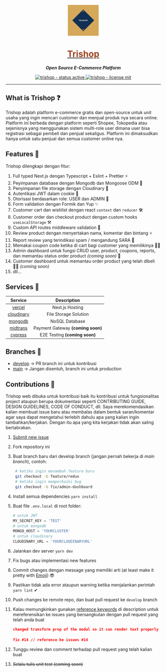 <a href="https://trishop.vercel.app">
  <p align="center">
    <img height=100 src="./public/images/trishop.png"/>
  </p>

  <h1 style="color: #9c4221;" align="center">
    Trishop
  </h1>
</a>

<p align="center">
  <strong style="font-style: italic;">Open Source E-Commerce Platform</strong>
</p>

<p align="center">
  <a href="https://trishop.vercel.app">
    <img src="https://img.shields.io/badge/Status-Active-green.svg?style=for-the-badge" alt="trishop - status active" />
  </a>

  <a href="https://github.com/rifandani/trishop-web/blob/master/LICENSE">
    <img src="https://img.shields.io/apm/l/atomic-design-ui.svg?style=for-the-badge&color=000" alt="trishop - license mit" />
  </a>
</p>

---

## What is Trishop ❓

Trishop adalah platform e-commerce gratis dan open-source untuk unit usaha yang ingin mencari customer dan menjual produk nya secara online. Platform ini berbeda dengan platform seperti Shopee, Tokopedia atau sejenisnya yang menggunakan sistem multi-role user dimana user bisa registrasi sebagai pembeli dan penjual sekaligus. Platform ini dimaksudkan hanya untuk satu penjual dan semua customer online nya.

## Features 🎲

Trishop dilengkapi dengan fitur:

1. Full typed Next.js dengan Typescript + Eslint + Prettier ⚡
2. Peyimpanan database dengan Mongodb dan Mongoose ODM 🍃
3. Penyimpanan file storage dengan Cloudinary 💾
4. Autentikasi JWT dalam cookie 🔑
5. Otorisasi berdasarkan role: USER dan ADMIN 🔐
6. Form validation dengan Formik dan Yup ✨
7. Customer cart dan wishlist dengan react `context` dan `reducer` 🛠
8. Customer order dan checkout product dengan custom hooks `useLocalStorage` ⚒
9. Custom API routes middleware validation 🎊
10. Review product dengan menyertakan nama, komentar dan bintang ⭐
11. Report review yang terindikasi spam / mengandung SARA 🚫
12. Memakai coupon code ketika di cart bagi customer yang memilikinya 👩‍💻
13. Admin dashboard untuk fungsi CRUD user, product, coupons, reports, dan memantau status order product _(coming soon)_ 💎
14. Customer dashboard untuk memantau order product yang telah dibeli 🕵️‍♀️ _(coming soon)_
15. dll...

## Services 📃

|                     Service                     |            Description            |
| :---------------------------------------------: | :-------------------------------: |
|          [vercel](https://vercel.com/)          |          Next.js Hosting          |
|      [cloudinary](https://cloudinary.com)       |       File Storage Solution       |
| [mongodb](https://www.mongodb.com/cloud/atlas/) |          NoSQL Database           |
|        [midtrans](https://midtrans.com/)        | Payment Gateway **(coming soon)** |
|         [cypress](https://cypress.io/)          |   E2E Testing **(coming soon)**   |

## Branches 🔱

- [develop](https://github.com/rifandani/trishop/tree/develop) -> PR branch ini untuk kontribusi
- [main](https://github.com/rifandani/trishop) -> Jangan disentuh, branch ini untuk production

## Contributions 🧩

Trishop web dibuka untuk kontribusi baik itu kontribusi untuk fungsionalitas project ataupun berupa dokumentasi seperti CONTRIBUTING GUIDE, DESIGN GUIDELINES, CODE OF CONDUCT, dll. Saya merekomendasikan kalian membuat issue baru atau membalas dalam bentuk saran/komentar agar saya dapat mengetahui terlebih dahulu apa yang kalian ingin tambahkan/kerjakan. Dengan itu apa yang kita kerjakan tidak akan saling bertabrakan.

1. [Submit new issue](https://github.com/rifandani/trishop/issues)
2. Fork repository ini
3. Buat branch baru dari develop branch (jangan pernah bekerja di _main branch_), contoh:

   ```bash
    # ketika ingin menambah feature baru
    git checkout -b feature/redux
    # ketika ingin memperbaiki bug
    git checkout -b fix/admin-dashboard
   ```

4. Install semua dependencies `yarn install`
5. Buat file `.env.local` di root folder:

   ```py
   # untuk JWT
   MY_SECRET_KEY = 'TEST'
   # untuk mongodb
   MONGO_HOST = 'YOURCLUSTER'
   # untuk cloudinary
   CLOUDINARY_URL = 'YOURCLOUDINARYURL'
   ```

6. Jalankan dev server `yarn dev`
7. Fix bugs atau implementasi new features
8. Commit changes dengan message yang memiliki arti (at least make it pretty with [Emoji](https://gist.github.com/parmentf/035de27d6ed1dce0b36a)) 😎
9. Pastikan tidak ada error ataupun warning ketika menjalankan perintah `yarn lint` ✔
10. Push changes ke remote repo, dan buat pull request ke `develop` branch
11. Kalau memungkinkan gunakan [reference keywords](https://docs.github.com/en/issues/tracking-your-work-with-issues/creating-issues/linking-a-pull-request-to-an-issue) di description untuk mereferensikan ke issues yang bersangkutan dengan pull request yang telah anda buat

    ```json
    changed transform prop of the modal so it can render text properly

    fix #14 // reference ke issues #14
    ```

12. Tunggu review dan comment terhadap pull request yang telah kalian buat
13. ~~Selalu tulis unit test (coming soon)~~
